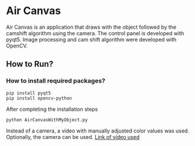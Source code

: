 # Air Canvas
Air Canvas is an application that draws with the object followed by the camshift algorithm using the camera.
The control panel is developed with pyqt5. Image processing and cam shift algorithm were developed with OpenCV.

## How to Run?

### How to install required packages?

```
pip install pyqt5
pip install opencv-python
```

After completing the installation steps

```
python AirCanvasWithMyObject.py
```

Instead of a camera, a video with manually adjusted color values was used. Optionally, the camera can be used. [Link of video used](https://drive.google.com/file/d/1oKQZFStBMnnZETU-O5RzO4_XYYGow7g_/view?usp=sharing)

